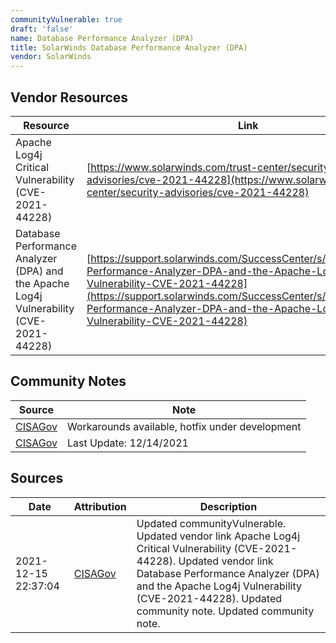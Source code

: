 ```yaml
---
communityVulnerable: true
draft: 'false'
name: Database Performance Analyzer (DPA)
title: SolarWinds Database Performance Analyzer (DPA)
vendor: SolarWinds
---
```


## Vendor Resources
| Resource | Link |
| --- | --- |
| Apache Log4j Critical Vulnerability (CVE-2021-44228) | [https://www.solarwinds.com/trust-center/security-advisories/cve-2021-44228](https://www.solarwinds.com/trust-center/security-advisories/cve-2021-44228) |
| Database Performance Analyzer (DPA) and the Apache Log4j Vulnerability (CVE-2021-44228) | [https://support.solarwinds.com/SuccessCenter/s/article/Database-Performance-Analyzer-DPA-and-the-Apache-Log4j-Vulnerability-CVE-2021-44228](https://support.solarwinds.com/SuccessCenter/s/article/Database-Performance-Analyzer-DPA-and-the-Apache-Log4j-Vulnerability-CVE-2021-44228) |


## Community Notes
| Source | Note |
| --- | --- |
| [CISAGov](https://raw.githubusercontent.com/cisagov/log4j-affected-db/develop/README.md) | Workarounds available, hotfix under development |
| [CISAGov](https://raw.githubusercontent.com/cisagov/log4j-affected-db/develop/README.md) | Last Update: 12/14/2021 |

## Sources
| Date | Attribution | Description |
| --- | --- | --- |
| 2021-12-15 22:37:04 | [CISAGov](https://raw.githubusercontent.com/cisagov/log4j-affected-db/develop/README.md) | Updated communityVulnerable. Updated vendor link Apache Log4j Critical Vulnerability (CVE-2021-44228). Updated vendor link Database Performance Analyzer (DPA) and the Apache Log4j Vulnerability (CVE-2021-44228). Updated community note. Updated community note.  |
